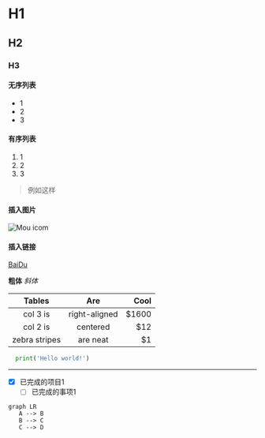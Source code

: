 # H1
## H2
### H3

#### 无序列表
* 1
* 2
* 3

#### 有序列表
1. 1
2. 2
3. 3

> 例如这样

#### 插入图片
![Mou icom](http://mouapp.com/Mou_128.png)
#### 插入链接
[BaiDu](http://baidu.com)

**粗体**   *斜体*

|    Tables      |     Are         |     Cool     |
|:----------------:|:---------------:|-------------:|
|    col 3 is       |  right-aligned  |     $1600    |
|    col 2 is       |  centered       |     $12      |
|    zebra stripes  |  are neat       |     $1       |

```python
  print('Hello world!')
```
***

- [x] 已完成的项目1
  - [ ] 已完成的事项1

```mermaid
graph LR
   A --> B
   B --> C
   C --> D   
```
